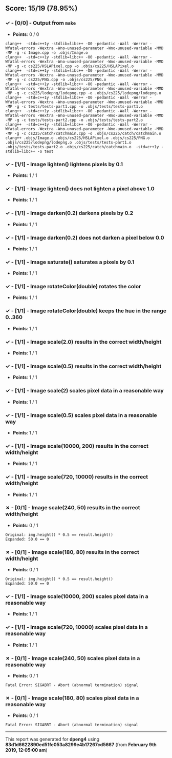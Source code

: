 


## Score: 15/19 (78.95%)


### ✓ - [0/0] - Output from `make`

- **Points**: 0 / 0


```
clang++  -std=c++1y -stdlib=libc++ -O0 -pedantic -Wall -Werror -Wfatal-errors -Wextra -Wno-unused-parameter -Wno-unused-variable -MMD -MP -g -c Image.cpp -o .objs/Image.o
clang++  -std=c++1y -stdlib=libc++ -O0 -pedantic -Wall -Werror -Wfatal-errors -Wextra -Wno-unused-parameter -Wno-unused-variable -MMD -MP -g -c cs225/HSLAPixel.cpp -o .objs/cs225/HSLAPixel.o
clang++  -std=c++1y -stdlib=libc++ -O0 -pedantic -Wall -Werror -Wfatal-errors -Wextra -Wno-unused-parameter -Wno-unused-variable -MMD -MP -g -c cs225/PNG.cpp -o .objs/cs225/PNG.o
clang++  -std=c++1y -stdlib=libc++ -O0 -pedantic -Wall -Werror -Wfatal-errors -Wextra -Wno-unused-parameter -Wno-unused-variable -MMD -MP -g -c cs225/lodepng/lodepng.cpp -o .objs/cs225/lodepng/lodepng.o
clang++  -std=c++1y -stdlib=libc++ -O0 -pedantic -Wall -Werror -Wfatal-errors -Wextra -Wno-unused-parameter -Wno-unused-variable -MMD -MP -g -c tests/tests-part1.cpp -o .objs/tests/tests-part1.o
clang++  -std=c++1y -stdlib=libc++ -O0 -pedantic -Wall -Werror -Wfatal-errors -Wextra -Wno-unused-parameter -Wno-unused-variable -MMD -MP -g -c tests/tests-part2.cpp -o .objs/tests/tests-part2.o
clang++  -std=c++1y -stdlib=libc++ -O0 -pedantic -Wall -Werror -Wfatal-errors -Wextra -Wno-unused-parameter -Wno-unused-variable -MMD -MP -g -c cs225/catch/catchmain.cpp -o .objs/cs225/catch/catchmain.o
clang++ .objs/Image.o .objs/cs225/HSLAPixel.o .objs/cs225/PNG.o .objs/cs225/lodepng/lodepng.o .objs/tests/tests-part1.o .objs/tests/tests-part2.o .objs/cs225/catch/catchmain.o  -std=c++1y -stdlib=libc++ -o test

```


### ✓ - [1/1] - Image lighten() lightens pixels by 0.1

- **Points**: 1 / 1





### ✓ - [1/1] - Image lighten() does not lighten a pixel above 1.0

- **Points**: 1 / 1





### ✓ - [1/1] - Image darken(0.2) darkens pixels by 0.2

- **Points**: 1 / 1





### ✓ - [1/1] - Image darken(0.2) does not darken a pixel below 0.0

- **Points**: 1 / 1





### ✓ - [1/1] - Image saturate() saturates a pixels by 0.1

- **Points**: 1 / 1





### ✓ - [1/1] - Image rotateColor(double) rotates the color

- **Points**: 1 / 1





### ✓ - [1/1] - Image rotateColor(double) keeps the hue in the range 0..360

- **Points**: 1 / 1





### ✓ - [1/1] - Image scale(2.0) results in the correct width/height

- **Points**: 1 / 1





### ✓ - [1/1] - Image scale(0.5) results in the correct width/height

- **Points**: 1 / 1





### ✓ - [1/1] - Image scale(2) scales pixel data in a reasonable way

- **Points**: 1 / 1





### ✓ - [1/1] - Image scale(0.5) scales pixel data in a reasonable way

- **Points**: 1 / 1





### ✓ - [1/1] - Image scale(10000\, 200) results in the correct width/height

- **Points**: 1 / 1





### ✓ - [1/1] - Image scale(720\, 10000) results in the correct width/height

- **Points**: 1 / 1





### ✗ - [0/1] - Image scale(240\, 50) results in the correct width/height

- **Points**: 0 / 1


```
Original: img.height() * 0.5 == result.height()
Expanded: 50.0 == 0
```


### ✗ - [0/1] - Image scale(180\, 80) results in the correct width/height

- **Points**: 0 / 1


```
Original: img.height() * 0.5 == result.height()
Expanded: 50.0 == 0
```


### ✓ - [1/1] - Image scale(10000\, 200) scales pixel data in a reasonable way

- **Points**: 1 / 1





### ✓ - [1/1] - Image scale(720\, 10000) scales pixel data in a reasonable way

- **Points**: 1 / 1





### ✗ - [0/1] - Image scale(240\, 50) scales pixel data in a reasonable way

- **Points**: 0 / 1


```
Fatal Error: SIGABRT - Abort (abnormal termination) signal
```


### ✗ - [0/1] - Image scale(180\, 80) scales pixel data in a reasonable way

- **Points**: 0 / 1


```
Fatal Error: SIGABRT - Abort (abnormal termination) signal
```


---

This report was generated for **dpeng4** using **83d1d6622890ed51fe053a8299e4b17267cd5667** (from **February 9th 2019, 12:05:00 am**)
